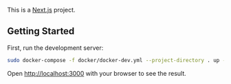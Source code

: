 This is a [Next.js](https://nextjs.org/) project.

## Getting Started

First, run the development server:

```bash
sudo docker-compose -f docker/docker-dev.yml --project-directory . up --build
```

Open [http://localhost:3000](http://localhost:3000) with your browser to see the result.
